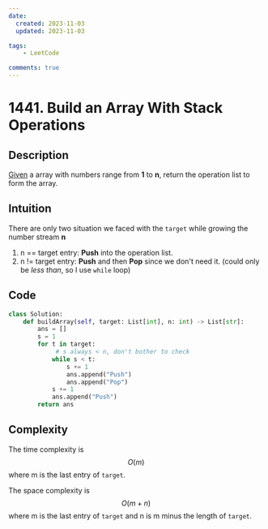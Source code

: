 ```yaml
---
date:
  created: 2023-11-03
  updated: 2023-11-03

tags:
    - LeetCode

comments: true
---
```


# 1441. Build an Array With Stack Operations

## Description

[Given](https://leetcode.com/problems/build-an-array-with-stack-operations/description/?envType=daily-question&envId=2023-11-03) a array with numbers range from **1** to **n**, return the operation list to form the array.

## Intuition

There are only two situation we faced with the `target` while growing the number stream **n**
1. n == target entry: **Push** into the operation list.
2. n != target entry: **Push** and then **Pop** since we don't need it. (could only be *less than*, so I use `while` loop)

## Code

```python
class Solution:
    def buildArray(self, target: List[int], n: int) -> List[str]:
        ans = []
        s = 1
        for t in target:
             # s always < n, don't bother to check
            while s < t:
                s += 1
                ans.append("Push")
                ans.append("Pop")
            s += 1
            ans.append("Push")
        return ans
```

## Complexity

The time complexity is $$O(m)$$ where m is the last entry of `target`.

The space complexity is $$O(m+n)$$ where m is the last entry of `target` and n is m minus the length of `target`.